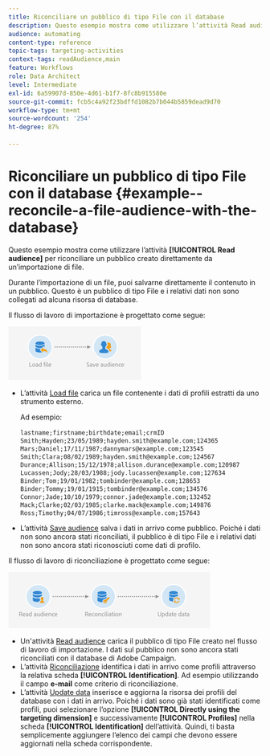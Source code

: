 ```yaml
---
title: Riconciliare un pubblico di tipo File con il database
description: Questo esempio mostra come utilizzare l’attività Read audience per riconciliare un pubblico creato direttamente da un’importazione di file.
audience: automating
content-type: reference
topic-tags: targeting-activities
context-tags: readAudience,main
feature: Workflows
role: Data Architect
level: Intermediate
exl-id: 6a59907d-850e-4d61-b1f7-8fc8b915580e
source-git-commit: fcb5c4a92f23bdffd1082b7b044b5859dead9d70
workflow-type: tm+mt
source-wordcount: '254'
ht-degree: 87%

---
```


# Riconciliare un pubblico di tipo File con il database {#example--reconcile-a-file-audience-with-the-database}

Questo esempio mostra come utilizzare l’attività **[!UICONTROL Read audience]** per riconciliare un pubblico creato direttamente da un’importazione di file.

Durante l’importazione di un file, puoi salvarne direttamente il contenuto in un pubblico. Questo è un pubblico di tipo File e i relativi dati non sono collegati ad alcuna risorsa di database.

Il flusso di lavoro di importazione è progettato come segue:

![](assets/readaudience_activity_example3.png)

* L’attività [Load file](../../automating/using/load-file.md) carica un file contenente i dati di profili estratti da uno strumento esterno.

  Ad esempio:

  ```
  lastname;firstname;birthdate;email;crmID
  Smith;Hayden;23/05/1989;hayden.smith@example.com;124365
  Mars;Daniel;17/11/1987;dannymars@example.com;123545
  Smith;Clara;08/02/1989;hayden.smith@example.com;124567
  Durance;Allison;15/12/1978;allison.durance@example.com;120987
  Lucassen;Jody;28/03/1988;jody.lucassen@example.com;127634
  Binder;Tom;19/01/1982;tombinder@example.com;128653
  Binder;Tommy;19/01/1915;tombinder@example.com;134576
  Connor;Jade;10/10/1979;connor.jade@example.com;132452
  Mack;Clarke;02/03/1985;clarke.mack@example.com;149876
  Ross;Timothy;04/07/1986;timross@example.com;157643
  ```

* L’attività [Save audience](../../automating/using/save-audience.md) salva i dati in arrivo come pubblico. Poiché i dati non sono ancora stati riconciliati, il pubblico è di tipo File e i relativi dati non sono ancora stati riconosciuti come dati di profilo.

Il flusso di lavoro di riconciliazione è progettato come segue:

![](assets/readaudience_activity_example2.png)

* Un&#39;attività [Read audience](../../automating/using/read-audience.md) carica il pubblico di tipo File creato nel flusso di lavoro di importazione. I dati sul pubblico non sono ancora stati riconciliati con il database di Adobe Campaign.
* L’attività [Riconciliazione](../../automating/using/reconciliation.md) identifica i dati in arrivo come profili attraverso la relativa scheda **[!UICONTROL Identification]**. Ad esempio utilizzando il campo **e-mail** come criterio di riconciliazione.
* L’attività [Update data](../../automating/using/update-data.md) inserisce e aggiorna la risorsa dei profili del database con i dati in arrivo. Poiché i dati sono già stati identificati come profili, puoi selezionare l’opzione **[!UICONTROL Directly using the targeting dimension]** e successivamente **[!UICONTROL Profiles]** nella scheda **[!UICONTROL Identification]** dell’attività. Quindi, ti basta semplicemente aggiungere l’elenco dei campi che devono essere aggiornati nella scheda corrispondente.
